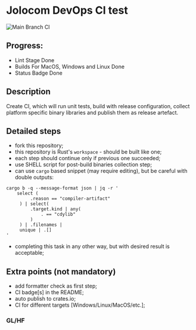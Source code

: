 # Jolocom DevOps CI test
![Main Branch CI](https://github.com/beaver-X-beaver/devops-test/actions/workflows/ci.yml/badge.svg?branch=main)
## Progress:
- Lint Stage Done
- Builds For MacOS, Windows and Linux Done
- Status Badge Done
## Description
Create CI, which will run unit tests, build with release configuration, collect platform specific binary libraries and publish them as release artefact.
## Detailed steps
* fork this repository;
* this repository is Rust's `workspace` - should be built like one;
* each step should continue only if previous one succeeded;
* use SHELL script for post-build binaries collection step;
* can use `cargo` based snippet (may require editing), but be careful with double outputs:
```shell
cargo b -q --message-format json | jq -r '
    select (
         .reason == "compiler-artifact"
     ) | select(
         .target.kind | any(
             . == "cdylib"
         )
     ) | .filenames |
     unique | .[]
'
```
* completing this task in any other way, but with desired result is acceptable;
## Extra points (not mandatory)
* add formatter check as first step;
* CI badge[s] in the README;
* auto publish to crates.io;
* CI for different targets [Windows/Linux/MacOS/etc.];

### GL/HF
